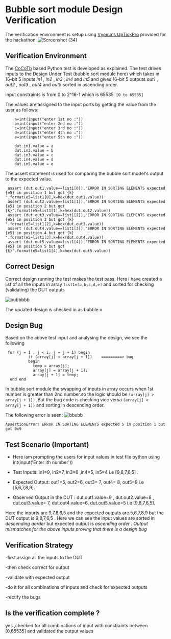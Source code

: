 # Bubble sort module Design Verification

The verification environment is setup using [Vyoma's UpTickPro](https://vyomasystems.com) provided for the hackathon.
![Screenshot (34)](https://user-images.githubusercontent.com/77403373/180944951-42995623-3753-4604-b8f5-93061c57c8bd.png)


## Verification Environment

The [CoCoTb](https://www.cocotb.org/) based Python test is developed as explained. The test drives inputs to the Design Under Test (bubble sort module here) which takes in 16-bit 5 inputs *in1* , *in2* , *in3* , *in4* and *in5* and gives 16-bit 5 outputs *out1* , *out2* , *out3* , *out4* and *out5* sorted in ascending order.

input constraints is from 0 to 2^16-1 which is 65535. ``` [0 to 65535] ```

The values are assigned to the input ports by getting the value from the user as follows: 
```
    a=int(input("enter 1st no :"))
    b=int(input("enter 2nd no :"))
    c=int(input("enter 3rd no :"))
    d=int(input("enter 4th no :"))
    e=int(input("enter 5th no :"))
    
    dut.in1.value = a
    dut.in2.value = b
    dut.in3.value = c
    dut.in4.value = d
    dut.in5.value = e
```

The assert statement is used for comparing the bubble sort model's output to the expected value.
```
 assert (dut.out1.value==list1[0]),"ERROR IN SORTING ELEMENTS expected {e5} in position 1 but got {k} ".format(e5=list1[0],k=hex(dut.out1.value))
 assert (dut.out2.value==list1[1]),"ERROR IN SORTING ELEMENTS expected {e5} in position 2 but got {k}".format(e5=list1[1],k=hex(dut.out2.value))
 assert (dut.out3.value==list1[2]),"ERROR IN SORTING ELEMENTS expected {e5} in position 3 but got {k} ".format(e5=list1[2],k=hex(dut.out3.value))
 assert (dut.out4.value==list1[3]),"ERROR IN SORTING ELEMENTS expected {e5} in position 4 but got {k} ".format(e5=list1[3],k=hex(dut.out4.value))
 assert (dut.out5.value==list1[4]),"ERROR IN SORTING ELEMENTS expected {e5} in position 5 but got {k}".format(e5=list1[4],k=hex(dut.out5.value))
```

## Correct Design 
Correct design running the test makes the test pass.
Here i have created a list of all the inputs in array ```list1=[a,b,c,d,e]``` and sorted for checking (validating) the DUT outputs 

![bubbbbb](https://user-images.githubusercontent.com/77403373/180991920-6c974933-1e9b-41f1-b637-3ff3272232ce.png)

The updated design is checked in as bubble.v

## Design Bug
Based on the above test input and analysing the design, we see the following

```
 for (j = 1 ; j < i; j = j + 1) begin
          if (array[j] < array[j + 1])    =========> bug
          begin
            temp = array[j];
            array[j] = array[j + 1];
            array[j + 1] = temp;
  end end
```
In bubble sort module the swapping of inputs in array occurs when 1st number is greater than 2nd number.so the logic should be ``` (array[j] > array[j + 1]) ``` ,But the bug code is checking vice versa ``` (array[j] < array[j + 1]) ``` and sorting in descending order.

The following error is seen:
![bbubb](https://user-images.githubusercontent.com/77403373/180994279-9df9198c-5d7f-4821-a7e7-ad40f8b320de.png)


```
AssertionError: ERROR IN SORTING ELEMENTS expected 5 in position 1 but got 0x9 
```
## Test Scenario **(Important)**
- Here iam prompting the users for input values in test file python using int(input('Enter ith number'))

- Test Inputs: in1=9, in2=7, in3=6 ,in4=5, in5=4 i.e [9,8,7,6,5] .

- Expected Output: out1=5, out2=6, out3= 7, out4= 8, out5=9 i.e [5,6,7,8,9].

- Observed Output in the DUT : dut.out1.value=9 ,
                              dut.out2.value=8 ,
                              dut.out3.value= 7,
                              dut.out4.value=6,
                              dut.out5.value=5 
                              i.e [9,8,7,6,5].

Here the inpurts are 9,7,8,6,5 and the expected outputs are 5,6,7,8,9 but the DUT output is 9,8,7,6,5 .
Here we can see the input values are sorted in *descending aorder* but expected output is *ascending order* .
*Output mismatches for the above inputs proving that there is a design bug*


## Verification Strategy
-first assign all the inputs to the DUT

-then check correct for output

-validate with expected output

-do it for all combinations of inputs and check for expected outputs

-rectify the bugs

## Is the verification complete ?

yes ,checked for all combinations of input with constraints between [0,65535] and validated the output values

